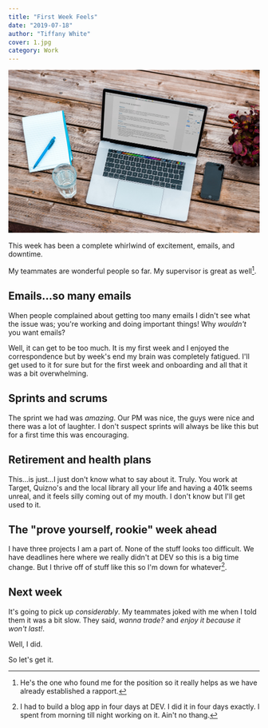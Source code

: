 ```yaml
---
title: "First Week Feels"
date: "2019-07-18"
author: "Tiffany White"
cover: 1.jpg
category: Work
---
```


![](./1.jpg)

This week has been a complete whirlwind of excitement, emails, and downtime.

My teammates are wonderful people so far. My supervisor is great as well[^1].

## Emails...so many emails

When people complained about getting too many emails I didn't see what the issue was; you're working and doing important things! Why *wouldn't* you want emails?

Well, it can get to be too much. It is my first week and I enjoyed the correspondence but by week's end my brain was completely fatigued. I'll get used to it for sure but for the first week and onboarding and all that it was a bit overwhelming.

## Sprints and scrums

The sprint we had was *amazing*. Our PM was nice, the guys were nice and there was a lot of laughter. I don't suspect sprints will always be like this but for a first time this was encouraging.

## Retirement and health plans

This...is just...I just don't know what to say about it. Truly. You work at Target, Quizno's and the local library all your life and having a 401k seems unreal, and it feels silly coming out of my mouth. I don't know but I'll get used to it.

## The "prove yourself, rookie" week ahead

I have three projects I am a part of. None of the stuff looks too difficult. We have deadlines here where we really didn't at DEV so this is a big time change. But I thrive off of stuff like this so I'm down for whatever[^2].

## Next week

It's going to pick up *considerably*. My teammates joked with me when I told them it was a bit slow. They said, *wanna trade?* and *enjoy it because it won't last!*.

Well, I did.

So let's get it.





[^1]: He's the one who found me for the position so it really helps as we have already established a rapport.
[^2]: I had to build a blog app in four days at DEV. I did it in four days exactly. I spent from morning till night working on it. Ain't no thang.
